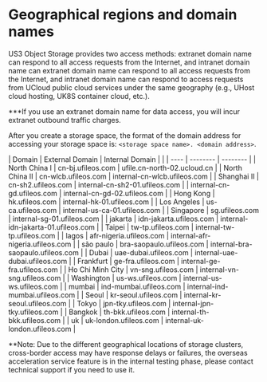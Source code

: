 

# Geographical regions and domain names

US3 Object Storage provides two access methods: extranet domain name can respond to all access requests from the Internet, and intranet domain name can extranet domain name can respond to all access requests from the Internet, and intranet domain name can respond to access requests from UCloud public cloud services under the same geography (e.g., UHost cloud hosting, UK8S container cloud, etc.).

***If you use an extranet domain name for data access, you will incur extranet outbound traffic charges.

After you create a storage space, the format of the domain address for accessing your storage space is: `<storage space name>. <domain address>`.

| Domain | External Domain | Internal Domain |  |
| ---- | -------- | -------- |
| North China I | cn-bj.ufileos.com | ufile.cn-north-02.ucloud.cn |
| North China II | cn-wlcb.ufileos.com | internal-cn-wlcb.ufileos.com |
| Shanghai II | cn-sh2.ufileos.com | internal-cn-sh2-01.ufileos.com |
| internal-cn-gd.ufileos.com | internal-cn-gd-02.ufileos.com |
| Hong Kong | hk.ufileos.com | internal-hk-01.ufileos.com |
| Los Angeles | us-ca.ufileos.com | internal-us-ca-01.ufileos.com |
| Singapore | sg.ufileos.com | internal-sg-01.ufileos.com |
| jakarta | idn-jakarta.ufileos.com | internal-idn-jakarta-01.ufileos.com |
| Taipei | tw-tp.ufileos.com | internal-tw-tp.ufileos.com |
| lagos | afr-nigeria.ufileos.com | internal-afr-nigeria.ufileos.com |
| são paulo | bra-saopaulo.ufileos.com | internal-bra-saopaulo.ufileos.com |
| Dubai | uae-dubai.ufileos.com | internal-uae-dubai.ufileos.com |
| Frankfurt | ge-fra.ufileos.com | internal-ge-fra.ufileos.com |
| Ho Chi Minh City | vn-sng.ufileos.com | internal-vn-sng.ufileos.com |
| Washington | us-ws.ufileos.com | internal-us-ws.ufileos.com |
| mumbai | ind-mumbai.ufileos.com | internal-ind-mumbai.ufileos.com |
| Seoul | kr-seoul.ufileos.com | internal-kr-seoul.ufileos.com |
| Tokyo | jpn-tky.ufileos.com | internal-jpn-tky.ufileos.com |
| Bangkok | th-bkk.ufileos.com | internal-th-bkk.ufileos.com |
| uk | uk-london.ufileos.com | internal-uk-london.ufileos.com |

**Note: Due to the different geographical locations of storage clusters, cross-border access may have response delays or failures, the overseas acceleration service feature is in the internal testing phase, please contact technical support if you need to use it.